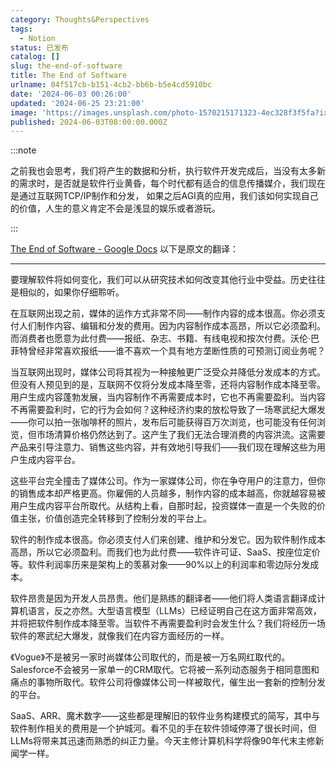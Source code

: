 ```yaml
---
category: Thoughts&Perspectives
tags:
  - Notion
status: 已发布
catalog: []
slug: the-end-of-software
title: The End of Software
urlname: 04f517cb-b151-4cb2-bb6b-b5e4cd5910bc
date: '2024-06-03 00:26:00'
updated: '2024-06-25 23:21:00'
image: 'https://images.unsplash.com/photo-1570215171323-4ec328f3f5fa?ixlib=rb-4.0.3&q=85&fm=jpg&crop=entropy&cs=srgb'
published: 2024-06-03T08:00:00.000Z
---
```


:::note


之前我也会思考，我们将产生的数据和分析，执行软件开发完成后，当没有太多新的需求时，是否就是软件行业黄昏，每个时代都有适合的信息传播媒介，我们现在是通过互联网TCP/IP制作和分发， 如果之后AGI真的应用，我们该如何实现自己的价值，人生的意义肯定不会是浅显的娱乐或者游玩。


 :::


[The End of Software - Google Docs](https://docs.google.com/document/d/103cGe8qixC7ZzFsRu5Ww2VEW5YgH9zQaiaqbBsZ1lcc/edit)   以下是原文的翻译：


---


要理解软件将如何变化，我们可以从研究技术如何改变其他行业中受益。历史往往是相似的，如果你仔细聆听。


在互联网出现之前，媒体的运作方式非常不同——制作内容的成本很高。你必须支付人们制作内容、编辑和分发的费用。因为内容制作成本高昂，所以它必须盈利。而消费者也愿意为此付费——报纸、杂志、书籍、有线电视和按次付费。沃伦·巴菲特曾经非常喜欢报纸——谁不喜欢一个具有地方垄断性质的可预测订阅业务呢？


当互联网出现时，媒体公司将其视为一种接触更广泛受众并降低分发成本的方式。但没有人预见到的是，互联网不仅将分发成本降至零，还将内容制作成本降至零。用户生成内容蓬勃发展，当内容制作不再需要成本时，它也不再需要盈利。当内容不再需要盈利时，它的行为会如何？这种经济约束的放松导致了一场寒武纪大爆发——你可以拍一张咖啡杯的照片，发布后可能获得百万次浏览，也可能没有任何浏览，但市场清算价格仍然达到了。这产生了我们无法合理消费的内容洪流。这需要产品来引导注意力、销售这些内容，并有效地引导我们——我们现在理解这些为用户生成内容平台。


这些平台完全撞击了媒体公司。作为一家媒体公司，你在争夺用户的注意力，但你的销售成本却严格更高。你雇佣的人员越多，制作内容的成本越高，你就越容易被用户生成内容平台所取代。从结构上看，自那时起，投资媒体一直是一个失败的价值主张，价值创造完全转移到了控制分发的平台上。


软件的制作成本很高。你必须支付人们来创建、维护和分发它。因为软件制作成本高昂，所以它必须盈利。而我们也为此付费——软件许可证、SaaS、按座位定价等。软件利润率历来是架构上的羡慕对象——90%以上的利润率和零边际分发成本。


软件昂贵是因为开发人员昂贵。他们是熟练的翻译者——他们将人类语言翻译成计算机语言，反之亦然。大型语言模型（LLMs）已经证明自己在这方面非常高效，并将把软件制作成本降至零。当软件不再需要盈利时会发生什么？我们将经历一场软件的寒武纪大爆发，就像我们在内容方面经历的一样。


《Vogue》不是被另一家时尚媒体公司取代的，而是被一万名网红取代的。Salesforce不会被另一家单一的CRM取代。它将被一系列动态服务于相同意图和痛点的事物所取代。软件公司将像媒体公司一样被取代，催生出一套新的控制分发的平台。


SaaS、ARR、魔术数字——这些都是理解旧的软件业务构建模式的简写，其中与软件制作相关的费用是一个护城河。看不见的手在软件领域停滞了很长时间，但LLMs将带来其迅速而熟悉的纠正力量。今天主修计算机科学将像90年代末主修新闻学一样。

